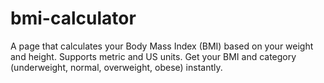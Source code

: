 # bmi-calculator
A page that calculates your Body Mass Index (BMI) based on your weight and height. Supports metric and US units. Get your BMI and category (underweight, normal, overweight, obese) instantly.
